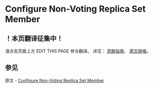 # Configure Non-Voting Replica Set Member

## ！本页翻译征集中！

请点击页面上方 EDIT THIS PAGE 参与翻译。
详见：
[贡献指南]( https://github.com/JinMuInfo/MongoDB-Manual-zh/blob/master/CONTRIBUTING.md )、
[原文链接](  https://docs.mongodb.com/manual/tutorial/configure-a-non-voting-replica-set-member/  )。

## 参见

原文 - [Configure Non-Voting Replica Set Member]( https://docs.mongodb.com/manual/tutorial/configure-a-non-voting-replica-set-member/ )

